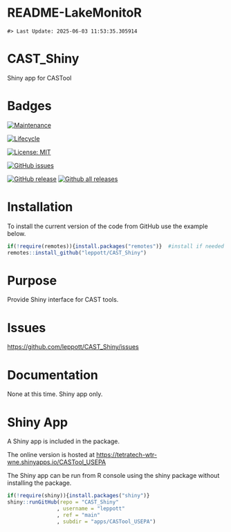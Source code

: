 README-LakeMonitoR
================

<!-- README.md is generated from README.Rmd. Please edit that file -->

    #> Last Update: 2025-06-03 11:53:35.305914

# CAST_Shiny

Shiny app for CASTool

# Badges

[![Maintenance](https://img.shields.io/badge/Maintained%3F-yes-green.svg)](https://GitHub.com/leppott/CAST_Shiny/graphs/commit-activity)

[![Lifecycle](https://img.shields.io/badge/Lifecycle-Proof%20of%20Concept-blueviolet)](https://github.com/Camunda-Community-Hub/community/blob/main/extension-lifecycle.md#proof-of-concept-)

[![License:
MIT](https://img.shields.io/badge/license-MIT-blue.svg)](https://cran.r-project.org/web/licenses/MIT)

[![GitHub
issues](https://img.shields.io/github/issues/leppott/LakeMonitoR.svg)](https://GitHub.com/leppott/CAST_Shiny/issues/)

[![GitHub
release](https://img.shields.io/github/release/leppott/LakeMonitoR.svg)](https://GitHub.com/leppott/CAST_Shiny/releases/)
[![Github all
releases](https://img.shields.io/github/downloads/leppott/LakeMonitoR/total.svg)](https://GitHub.com/leppott/CAST_Shiny/releases/)

# Installation

To install the current version of the code from GitHub use the example
below.

``` r
if(!require(remotes)){install.packages("remotes")}  #install if needed
remotes::install_github("leppott/CAST_Shiny")
```

# Purpose

Provide Shiny interface for CAST tools.

# Issues

<https://github.com/leppott/CAST_Shiny/issues>

# Documentation

None at this time. Shiny app only.

# Shiny App

A Shiny app is included in the package.

The online version is hosted at
<https://tetratech-wtr-wne.shinyapps.io/CASTool_USEPA>

The Shiny app can be run from R console using the shiny package without
installing the package.

``` r
if(!require(shiny)){install.packages("shiny")}
shiny::runGitHub(repo = "CAST_Shiny"
                , username = "leppott"
                , ref = "main"
                , subdir = "apps/CASTool_USEPA")
```
